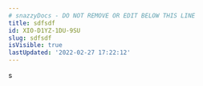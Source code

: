 ```yaml
---
# snazzyDocs - DO NOT REMOVE OR EDIT BELOW THIS LINE
title: sdfsdf
id: XIO-D1YZ-1DU-9SU
slug: sdfsdf
isVisible: true
lastUpdated: '2022-02-27 17:22:12'
---
```

s